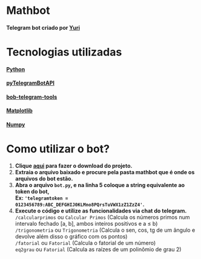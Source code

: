 # Mathbot

#### Telegram bot criado por [Yuri](https://github.com/yurifalves)

# Tecnologias utilizadas

#### [Python](https://www.python.org/)

#### [pyTelegramBotAPI](https://github.com/eternnoir/pyTelegramBotAPI)

#### [bob-telegram-tools](https://robertanto.github.io/bob_telegram_tools/)

#### [Matplotlib](https://matplotlib.org/)

#### [Numpy](https://numpy.org/)

# Como utilizar o bot?

1. **Clique [aqui](https://github.com/yurifalves/telegrambots/archive/refs/heads/main.zip) para fazer o download do projeto.**
2. **Extraia o arquivo baixado e procure pela pasta mathbot que é onde os arquivos do bot estão.**
3. **Abra o arquivo `bot.py`, e na linha 5 coloque a string equivalente ao token do bot,<br>Ex: `'telegramtoken = 0123456789:ABC_DEFGHIJ0KLMno8PQrsTuVWX1zZ1ZzZ4'`.**
4. **Execute o código e utilize as funcionalidades via chat do telegram.**<br>
`/calcularprimos` ou `Calcular Primos` (Calcula os números primos num intervalo fechado [a, b], ambos inteiros positivos e a ≤ b)<br>
`/trigonometria` ou `Trigonometria` (Calcula o sen, cos, tg de um ângulo e devolve além disso o gráfico com os pontos)<br>
`/fatorial` ou `Fatorial` (Calcula o fatorial de um número)<br>
`eq2grau` ou `Fatorial` (Calcula as raízes de um polinômio de grau 2)<br>
